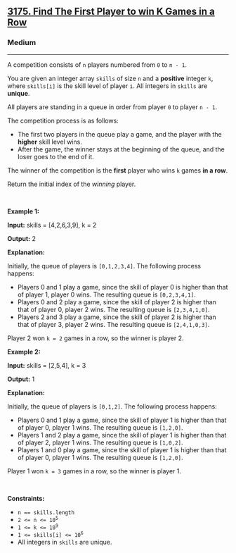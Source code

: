 <h2><a href="https://leetcode.com/problems/find-the-first-player-to-win-k-games-in-a-row">3175. Find The First Player to win K Games in a Row</a></h2><h3>Medium</h3><hr><p>A competition consists of <code>n</code> players numbered from <code>0</code> to <code>n - 1</code>.</p>

<p>You are given an integer array <code>skills</code> of size <code>n</code> and a <strong>positive</strong> integer <code>k</code>, where <code>skills[i]</code> is the skill level of player <code>i</code>. All integers in <code>skills</code> are <strong>unique</strong>.</p>

<p>All players are standing in a queue in order from player <code>0</code> to player <code>n - 1</code>.</p>

<p>The competition process is as follows:</p>

<ul>
	<li>The first two players in the queue play a game, and the player with the <strong>higher</strong> skill level wins.</li>
	<li>After the game, the winner stays at the beginning of the queue, and the loser goes to the end of it.</li>
</ul>

<p>The winner of the competition is the <strong>first</strong> player who wins <code>k</code> games <strong>in a row</strong>.</p>

<p>Return the initial index of the <em>winning</em> player.</p>

<p>&nbsp;</p>
<p><strong class="example">Example 1:</strong></p>

<div class="example-block">
<p><strong>Input:</strong> <span class="example-io">skills = [4,2,6,3,9], k = 2</span></p>

<p><strong>Output:</strong> 2</p>

<p><strong>Explanation:</strong></p>

<p>Initially, the queue of players is <code>[0,1,2,3,4]</code>. The following process happens:</p>

<ul>
	<li>Players 0 and 1 play a game, since the skill of player 0 is higher than that of player 1, player 0 wins. The resulting queue is <code>[0,2,3,4,1]</code>.</li>
	<li>Players 0 and 2 play a game, since the skill of player 2 is higher than that of player 0, player 2 wins. The resulting queue is <code>[2,3,4,1,0]</code>.</li>
	<li>Players 2 and 3 play a game, since the skill of player 2 is higher than that of player 3, player 2 wins. The resulting queue is <code>[2,4,1,0,3]</code>.</li>
</ul>

<p>Player 2 won <code>k = 2</code> games in a row, so the winner is player 2.</p>
</div>

<p><strong class="example">Example 2:</strong></p>

<div class="example-block">
<p><strong>Input:</strong> <span class="example-io">skills = [2,5,4], k = 3</span></p>

<p><strong>Output:</strong> 1</p>

<p><strong>Explanation:</strong></p>

<p>Initially, the queue of players is <code>[0,1,2]</code>. The following process happens:</p>

<ul>
	<li>Players 0 and 1 play a game, since the skill of player 1 is higher than that of player 0, player 1 wins. The resulting queue is <code>[1,2,0]</code>.</li>
	<li>Players 1 and 2 play a game, since the skill of player 1 is higher than that of player 2, player 1 wins. The resulting queue is <code>[1,0,2]</code>.</li>
	<li>Players 1 and 0 play a game, since the skill of player 1 is higher than that of player 0, player 1 wins. The resulting queue is <code>[1,2,0]</code>.</li>
</ul>

<p>Player 1 won <code>k = 3</code> games in a row, so the winner is player 1.</p>
</div>

<p>&nbsp;</p>
<p><strong>Constraints:</strong></p>

<ul>
	<li><code>n == skills.length</code></li>
	<li><code>2 &lt;= n &lt;= 10<sup>5</sup></code></li>
	<li><code>1 &lt;= k &lt;= 10<sup>9</sup></code></li>
	<li><code>1 &lt;= skills[i] &lt;= 10<sup>6</sup></code></li>
	<li>All integers in <code>skills</code> are unique.</li>
</ul>

